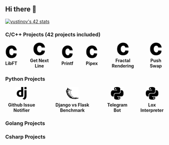 ## Hi there 👋

[![yustinov's 42 stats](https://badge.mediaplus.ma/darkblue/yustinov)](https://github.com/oakoudad/badge42)

### C/C++ Projects (42 projects included)
<div style="display: flex; justify-content: center; align-items: center; gap: 40px;">
  <div style="text-align: center;">
    <a href="https://github.com/cvrs3d/42prague-core-libft">
      <img src="https://raw.githubusercontent.com/cvrs3d/cvrs3d/main/assets/icons/c.svg" width="40" height="40" alt="C Icon">
    </a>
    <p style="margin: 5px 0 0; font-weight: bold;">LibFT</p>
  </div>
  <div style="text-align: center;">
    <a href="https://github.com/cvrs3d/42prague-core-gnl">
      <img src="https://raw.githubusercontent.com/cvrs3d/cvrs3d/main/assets/icons/c.svg" width="40" height="40" alt="C Icon">
    </a>
    <p style="margin: 5px 0 0; font-weight: bold;">Get Next Line</p>
  </div>
  <div style="text-align: center;">
    <a href="https://github.com/cvrs3d/42prague-core-printf">
      <img src="https://raw.githubusercontent.com/cvrs3d/cvrs3d/main/assets/icons/c.svg" width="40" height="40" alt="C Icon">
    </a>
    <p style="margin: 5px 0 0; font-weight: bold;">Printf</p>
  </div>
  <div style="text-align: center;">
    <a href="https://github.com/cvrs3d/42prague-core-pipex">
      <img src="https://raw.githubusercontent.com/cvrs3d/cvrs3d/main/assets/icons/c.svg" width="40" height="40" alt="C Icon">
    </a>
    <p style="margin: 5px 0 0; font-weight: bold;">Pipex</p>
  </div>
  <div style="text-align: center;">
    <a href="https://github.com/cvrs3d/42prague-core-fract0l">
      <img src="https://raw.githubusercontent.com/cvrs3d/cvrs3d/main/assets/icons/c.svg" width="40" height="40" alt="C Icon">
    </a>
    <p style="margin: 5px 0 0; font-weight: bold;">Fractal Rendering</p>
  </div>
  <div style="text-align: center;">
    <a href="https://github.com/cvrs3d/42prague-core-push_swap">
      <img src="https://raw.githubusercontent.com/cvrs3d/cvrs3d/main/assets/icons/c.svg" width="40" height="40" alt="C Icon">
    </a>
    <p style="margin: 5px 0 0; font-weight: bold;">Push Swap</p>
  </div>
</div>

### Python Projects
<div style="display: flex; justify-content: center; align-items: center; gap: 40px;">
  <div style="text-align: center;">
    <a href="https://github.com/cvrs3d/gin">
      <img src="https://raw.githubusercontent.com/cvrs3d/cvrs3d/main/assets/icons/django.svg" width="40" height="40" alt="C Icon">
    </a>
    <p style="margin: 5px 0 0; font-weight: bold;">Github Issue Notifier</p>
  </div>
  <div style="text-align: center;">
    <a href="https://github.com/cvrs3d/django_vs_flask_benchmark">
      <img src="https://raw.githubusercontent.com/cvrs3d/cvrs3d/main/assets/icons/flask.svg" width="40" height="40" alt="C Icon">
    </a>
    <p style="margin: 5px 0 0; font-weight: bold;">Django vs Flask Benchmark</p>
  </div>
  <div style="text-align: center;">
    <a href="https://github.com/cvrs3d/restaurant_bot">
      <img src="https://raw.githubusercontent.com/cvrs3d/cvrs3d/main/assets/icons/python.svg" width="40" height="40" alt="C Icon">
    </a>
    <p style="margin: 5px 0 0; font-weight: bold;">Telegram Bot</p>
  </div>
  <div style="text-align: center;">
    <a href="https://github.com/cvrs3d/lox_interpreter">
      <img src="https://raw.githubusercontent.com/cvrs3d/cvrs3d/main/assets/icons/python.svg" width="40" height="40" alt="C Icon">
    </a>
    <p style="margin: 5px 0 0; font-weight: bold;">Lox Interpreter</p>
  </div>
</div>

### Golang Projects

### Csharp Projects
